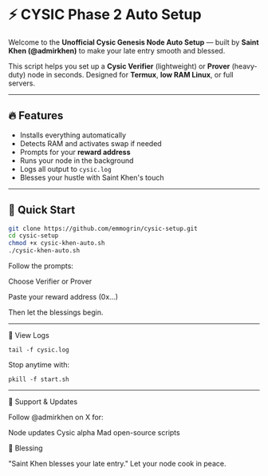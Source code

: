 # ⚡ CYSIC Phase 2 Auto Setup
Welcome to the **Unofficial Cysic Genesis Node Auto Setup** — built by **Saint Khen (@admirkhen)** to make your late entry smooth and blessed.

This script helps you set up a **Cysic Verifier** (lightweight) or **Prover** (heavy-duty) node in seconds. Designed for **Termux**, **low RAM Linux**, or full servers.

---

## 🔥 Features

- Installs everything automatically
- Detects RAM and activates swap if needed
- Prompts for your **reward address**
- Runs your node in the background
- Logs all output to `cysic.log`
- Blesses your hustle with Saint Khen's touch

---

## 🚀 Quick Start

```bash
git clone https://github.com/emmogrin/cysic-setup.git
cd cysic-setup
chmod +x cysic-khen-auto.sh
./cysic-khen-auto.sh
```

Follow the prompts:

Choose Verifier or Prover

Paste your reward address (0x...)


Then let the blessings begin.


---

📄 View Logs
```
tail -f cysic.log
```
Stop anytime with:
```
pkill -f start.sh

```
---

💬 Support & Updates

Follow @admirkhen on X for:

Node updates
Cysic alpha
Mad open-source scripts


🙏 Blessing

 "Saint Khen blesses your late entry."
Let your node cook in peace.
